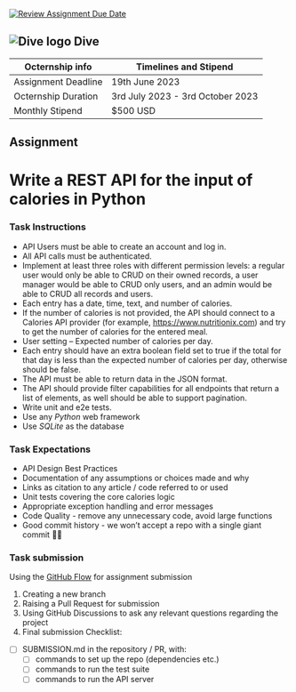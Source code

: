 [![Review Assignment Due Date](https://classroom.github.com/assets/deadline-readme-button-24ddc0f5d75046c5622901739e7c5dd533143b0c8e959d652212380cedb1ea36.svg)](https://classroom.github.com/a/085htE_I)
## ![Dive logo](https://user-images.githubusercontent.com/424487/219708981-f0416526-ba48-4b01-b5b3-c0eb73362718.png) Dive 
<!-- ![Company Logo](https://example.org) -->

| Octernship info  | Timelines and Stipend |
| ------------- | ------------- |
| Assignment Deadline  | 19th June 2023  |
| Octernship Duration  | 3rd July 2023 - 3rd October 2023 |
| Monthly Stipend  | $500 USD  |

## Assignment


# Write a REST API for the input of calories in Python

### Task Instructions
- API Users must be able to create an account and log in.
- All API calls must be authenticated.
- Implement at least three roles with different permission levels: a regular user would only be able to CRUD on their owned records, a user manager would be able to CRUD only users, and an admin would be able to CRUD all records and users.
- Each entry has a date, time, text, and number of calories.
- If the number of calories is not provided, the API should connect to a Calories API provider (for example, https://www.nutritionix.com) and try to get the number of calories for the entered meal.
- User setting – Expected number of calories per day.
- Each entry should have an extra boolean field set to true if the total for that day is less than the expected number of calories per day, otherwise should be false.
- The API must be able to return data in the JSON format.
- The API should provide filter capabilities for all endpoints that return a list of elements, as well should be able to support pagination.
- Write unit and e2e tests.
- Use any *Python* web framework
- Use *SQLite* as the database

### Task Expectations
- API Design Best Practices
- Documentation of any assumptions or choices made and why
- Links as citation to any article / code referred to or used
- Unit tests covering the core calories logic
- Appropriate exception handling and error messages
- Code Quality - remove any unnecessary code, avoid large functions
- Good commit history - we won’t accept a repo with a single giant commit 🙅‍♀️

### Task submission
Using the [GitHub Flow](https://docs.github.com/en/get-started/quickstart/github-flow#following-github-flow) for assignment submission
1. Creating a new branch 
2. Raising a Pull Request for submission
3. Using GitHub Discussions to ask any relevant questions regarding the project
4. Final submission Checklist:
- [ ] SUBMISSION.md in the repository / PR, with:
  - [ ] commands to set up the repo (dependencies etc.)
  - [ ] commands to run the test suite
  - [ ] commands to run the API server

